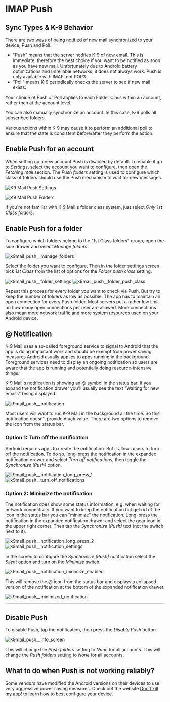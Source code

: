 # IMAP Push

## Sync Types & K-9 Behavior

There are two ways of being notified of new mail synchronized to your device, Push and Poll.

- "Push" means that the server notifies K-9 of new email. This is immediate, therefore
the best choice if you want to be notified as soon as you have new mail. Unfortunately due to
Android battery optimizations and unreliable networks, it does not always work. Push is only available
with IMAP, not POP3.
- "Poll" means K-9 periodically checks the server to see if new mail exists.

Your choice of Push or Poll applies to each Folder Class within an account, rather than at the account level.

You can also manually synchronize an account. In this case, K-9 polls all subscribed folders.

Various actions within K-9 may cause it to perform an additional poll to ensure that the state is
consistent before/after they perform the action.

## Enable Push for an account

When setting up a new account Push is disabled by default. To enable it go to *Settings*, 
select the account you want to configure, then open the *Fetching mail* section. 
The *Push folders* setting is used to configure which class of folders should use the Push mechanism to wait for new messages.

![K9 Mail Push Settings](img/push_settings.png) 

![K9 Mail Push Folders](img/k9mail_push__push_folders.png)

If you're not familiar with K-9 Mail's folder class system, just select *Only 1st Class folders*.

## Enable Push for a folder

To configure which folders belong to the "1st Class folders" group, open the side drawer and select *Manage folders*.

![k9mail_push__manage_folders](img/k9mail_push__manage_folders.png)

Select the folder you want to configure. Then in the folder settings screen pick *1st Class* from the list of options for the *Folder push class* setting.

![k9mail_push__folder_settings](img/k9mail_push__folder_settings.jpg) ![k9mail_push__folder_push_class](img/k9mail_push__folder_push_class.png)

Repeat this process for every folder you want to check via Push. But try to keep the number of folders as low as possible. The app has to maintain an open connection for every Push folder. Most servers put a rather low limit on how many open connections per user are allowed. More connections also mean more network traffic and more system resources used on your Android device.

## @ Notification

K-9 Mail uses a so-called foreground service to signal to Android that the app is doing important work and should be exempt from power saving measures Android usually applies to apps running in the background. Foreground services need to display an ongoing notification so users are aware that the app is running and potentially doing resource-intensive things.

K-9 Mail's notification is showing an *@* symbol in the status bar. If you expand the notification drawer you'll usually see the text "Waiting for new emails" being displayed.

![k9mail_push__notification](img/k9mail_push__notification.png)

Most users will want to run K-9 Mail in the background all the time. So this notification doesn't provide much value. There are two options to remove the icon from the status bar.

### Option 1: Turn off the notification

Android requires apps to create the notification. But it allows users to turn off the notification. To do so, long-press the notification in the expanded notification drawer and select *Turn off notifications*, then toggle the *Synchronize (Push)* option.

![k9mail_push__notification_long_press_1](img/k9mail_push__notification_long_press_1.png) ![k9mail_push__turn_off_notifications](img/k9mail_push__turn_off_notifications.png)

### Option 2: Minimize the notification

The notification does show some status information, e.g. when waiting for network connectivity. If you want to keep the notification but get rid of the icon in the status bar you can "minimize" the notification.
Long-press the notification in the expanded notification drawer and select the gear icon in the upper right corner. Then tap the *Synchronize (Push)* text (not the switch next to it).

![k9mail_push__notification_long_press_2](img/k9mail_push__notification_long_press_2.png) ![k9mail_push__notification_settings](img/k9mail_push__notification_settings.jpg)

In the screen to configure the *Synchronize (Push)* notification select the *Silent* option and turn on the *Minimize* switch.

![k9mail_push__notification_minimize_enabled](img/k9mail_push__notification_minimize_enabled.png)

This will remove the @ icon from the status bar and displays a collapsed version of the notification at the bottom of the expanded notification drawer.

![k9mail_push__minimized_notification](img/k9mail_push__minimized_notification.png)

---

## Disable Push

To disable Push, tap the notification, then press the *Disable Push* button.

![k9mail_push__info_screen](img/k9mail_push__info_screen.png)

This will change the *Push folders* setting to *None* for all accounts.
This will change the *Push folders* setting to *None* for all accounts.


## What to do when Push is not working reliably?

Some vendors have modified the Android versions on their devices to use very aggressive power saving measures. Check out the website [Don't kill my app!](https://dontkillmyapp.com/) to learn how to best configure your device.